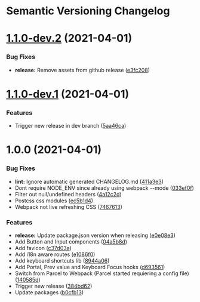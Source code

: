 # Semantic Versioning Changelog

# [1.1.0-dev.2](https://github.com/andreidmt/tpl-react/compare/v1.1.0-dev.1...v1.1.0-dev.2) (2021-04-01)


### Bug Fixes

* **release:** Remove assets from github release ([e3fc208](https://github.com/andreidmt/tpl-react/commit/e3fc2086855829f225f0ce609ca4f92d047500ab))

# [1.1.0-dev.1](https://github.com/andreidmt/tpl-react/compare/v1.0.0...v1.1.0-dev.1) (2021-04-01)


### Features

* Trigger new release in dev branch ([5aa46ca](https://github.com/andreidmt/tpl-react/commit/5aa46ca7e0a0dd479c29ee0884162aff70c67065))

# 1.0.0 (2021-04-01)


### Bug Fixes

* **lint:** Ignore automatic generated CHANGELOG.md ([411a3e3](https://github.com/andreidmt/tpl-react/commit/411a3e39ae1d1fbc3ba1ede80f27450a5d6445a0))
* Dont require NODE_ENV since already using webpack --mode ([033ef0f](https://github.com/andreidmt/tpl-react/commit/033ef0f818e71c0408950217d780aacefe26ccc2))
* Filter out null/undefined headers ([4a12c2d](https://github.com/andreidmt/tpl-react/commit/4a12c2da748fb0727100f3d107e76780b4063a85))
* Postcss css modules ([ec5b1d4](https://github.com/andreidmt/tpl-react/commit/ec5b1d4dd1e98c9d3e1a1ce8e68822446d910a40))
* Webpack not live refreshing CSS ([7467613](https://github.com/andreidmt/tpl-react/commit/74676135b244f33c3d9deac24f43b17af55eea09))


### Features

* **release:** Update package.json version when releasing ([e0e08e3](https://github.com/andreidmt/tpl-react/commit/e0e08e3d901fd8151727902a5479f076b4acdf64))
* Add Button and Input components ([04a5b8d](https://github.com/andreidmt/tpl-react/commit/04a5b8dbfe31f95f57589721944c70fbb1bd9b44))
* Add favicon ([c37d03a](https://github.com/andreidmt/tpl-react/commit/c37d03ae04f6a30c6890a6d10c254d47756d1507))
* Add i18n aware routes ([e1086f0](https://github.com/andreidmt/tpl-react/commit/e1086f0a92fd2ee7bb36f870e0832b998d19b564))
* Add keyboard shortcuts lib ([8944a06](https://github.com/andreidmt/tpl-react/commit/8944a0633b56c9a25d184026d7ca032379640982))
* Add Portal, Prev value and Keyboard Focus hooks ([d693561](https://github.com/andreidmt/tpl-react/commit/d693561ec4f428344aa06f6181aaec68d9f40913))
* Switch from Parcel to Webpack (Parcel started requiering a config file) ([140585d](https://github.com/andreidmt/tpl-react/commit/140585dc25ec32078075de60e230f3373f184999))
* Trigger new release ([384bd62](https://github.com/andreidmt/tpl-react/commit/384bd62008966d87c27f8acc3be42055988cab0d))
* Update packages ([b0cfb13](https://github.com/andreidmt/tpl-react/commit/b0cfb13aa6b2691d16cf6e035755d56321dab9b7))
